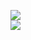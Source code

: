 [![](https://img.shields.io/badge/Made%20With-Github%20Spray-lightgrey.svg?style=for-the-badge&logo=github)](https://github.com/Annihil/github-spray#6663)  
[![](https://i.imgur.com/2DrTn0Z.gif)](https://github.com/Annihil/github-spray)